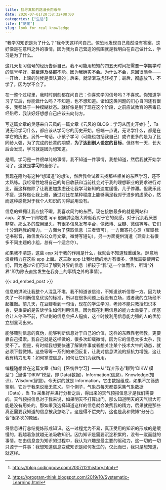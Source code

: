 ```yaml
---
title: 找寻真知的路漫长而艰辛
date: 2020-07-01T20:58:32+08:00
categories: ["生活"]
life: ["随笔"]
slug: look for real knowledge
---
```


“我学习知识是为了什么？”我今天这样问自己。惊恐地发现自己竟然没有答案，这好像是在意料之外的事情，因为我为自己营造的氛围就是我明白在自己做什么，学习是为了什么。

这几天复习信号的经历告诉自己，我不可能用短短的四五天时间把需要一学期学时的信号学好，甚至连及格都不能。因为我确实不会。为什么不会，原因很简单——一开始，上课的时候是很认真的；后来，就渐渐马虎轻视了；最后，彻底放飞，不学了，因为学不会了。

在一整个过程里，我时时刻刻都在问自己：你喜欢学习信号吗？不喜欢。你知道学习了它后，你能做什么吗？不知道，也不想知道。诸如这类问题的扪心自问还有很多，我都处于一种模糊状态。就好像是到了现在这个阶段，之前应试教育的荼毒已经殆尽，我该好好想想自己应该去向何方。

写这篇文章的灵感来自云风的一篇文章《云风的 BLOG：学习从历史开始》[^1]，Ta 说无论学习什么，都应该从学习它的历史开始。极端一点说，无论学什么，都是在学它的历史。另外一句话，小孩子学习（可能也包括我自己）或许更多的是为了比同龄人强，为了完成的长辈的期望，**为了达到别人设定的目标**。但终有一天，长大后会发现，学习就是因为想知道。

是啊，学习是一件很单纯的事情。我不知道一件事情，我想知道，然后我就开始学习了。这就是**学习**的全部了。

我现在隐约有这种“想知道”的想法，然后我会试着去找那些相关的东西学习，还不太熟练。我经常性地将自己的每日收获和当前社会对于我的理想职业的要求进行对比，而这样做除了让我更加焦虑还让我学习新知的速度缓慢，几乎停滞。但我乐此不疲，这样做让我上瘾，通过对比在某种程度上能够满足我对于进步的虚荣心，然而这种感觉对于我个人知识的习得屁用没有。

信息的蜂拥让我应接不暇。我喜欢简约的东西，现在接触最多的就是网站和 app，如果一个网站或 app 很臃肿会极大降低我对于它的观感，对于冗余我厌恶非常。那么多的应用里头，有很多信息发布平台，像微博、豆瓣、微信等等。它们十分消耗我的精力，一方面为了获取信息（三者皆可），一方面寄托心灵（豆瓣标记书影音，微信发布公众号文章，微博写短句），另一方面提供消遣（豆瓣上有很多不同主题的小组，总有一个适合你）。

如果我不清楚，这些 app 对于我的作用是什么，我就会不知道轻重缓急，肆意地浪费精力在这些 app 上面。这三款 app 让我吐槽的地方有很多，但我需要使用它们，因为通过它们可以了解到外界的信息（相较于“我”这一个体而言，所谓“外界”即为除去直接发生在我身上的事情之外的事情）。

{{< ad_embed_post >}}

信息的洪流让我整个人混乱不堪，我不知道该信谁，不知道该听信哪一方。因为缺失了一种判断信息优劣的标准，所以在很多问题上我没有立场，或者我的立场经不起推敲。前几天，在豆瓣看到一句话，现在的学生学习，老师不能只教授知识本身，更重要的是告诉学生如何利用信息，因为现在利用信息的能力太重要了。闭塞会让人停滞不前，但过剩的信息会把人逼疯，这个时候利用信息能力强的人的优势立刻显现出来。

能够甄别信息的真伪，能够判断信息对于自己的价值，这样的东西靠老师教，更要靠自己摸索。我自己就是这样做的，很多次卸载微博，因为它的信息太多太杂，我受不了。但是，有时候我想要快速了解某件事或者想关注某个技术大牛的动态，就必须下载微博。这些等等一系列的来回反复，让我对信息洪流的抵抗力增强，这让我有精力思考：如何掌控信息，如何让它们为我所用。

编程随想曾在这篇文章《如何【系统性学习】——从“媒介形态”聊到“DIKW 模型”》[^2]里讲“DIKW”模型，即 Data(数据)，Information(信息)，Knowledge(知识)，Wisdom(智慧)。今天讲的就是 Information，它由数据组成，如果不加筛选鉴别，它对于我来说毫无意义。举个例子，气象员每天都要采集气象数据（Data），当 Ta 采集好并进行分析之后，得出来的天气预报信息才是我们需要的。天气预报信息对于我来说，如果明天不打算出门，那么知道明天的天气很大可能是没有用处的。那如果我选择知道这样的信息就会浪费我的精力，后果就是那些真正需要我知道的信息被我忽略了。这是得不偿失的。这也是我和微博“分分合合”很多次的原因。

将信息进行总结提炼形成知识。这一过程尤为不易，真正受用的知识的形成的是缓慢的，我越着急就越无法吸收知识。因为知识是需要沉淀积累的，没有一蹴而就的事情。在由信息变为知识的过程中，我认为兴趣是最主要的驱动力，这一切的一切只源于一件事：我想知道信息变成知识是如何发生的，仅此而已，我只是想知道，就这样。

[^1]: https://blog.codingnow.com/2007/12/history.html
[^2]: https://program-think.blogspot.com/2019/10/Systematic-Learning.html